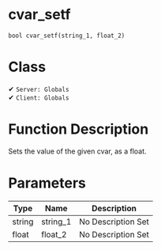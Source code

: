# cvar_setf
```
bool cvar_setf(string_1, float_2)
```
# Class
✔ `Server: Globals`  
✔ `Client: Globals`  

# Function Description
Sets the value of the given cvar, as a float.
# Parameters
Type|Name|Description
--|--|--
string|string_1|No Description Set
float|float_2|No Description Set

